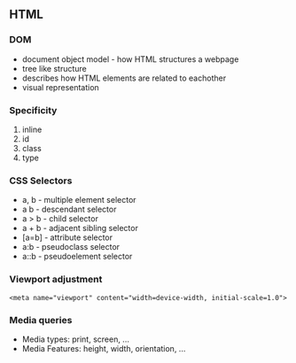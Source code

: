 ## HTML

### DOM 
- document object model - how HTML structures a webpage
- tree like structure
- describes how HTML elements are related to eachother
- visual representation

### Specificity
1. inline
2. id
3. class
4. type

### CSS Selectors

- a, b - multiple element selector
- a b - descendant selector
- a > b - child selector
- a + b - adjacent sibling selector
- [a=b] - attribute selector
- a:b - pseudoclass selector
- a::b - pseudoelement selector

### Viewport adjustment

```
<meta name="viewport" content="width=device-width, initial-scale=1.0">
```

### Media queries

- Media types: print, screen, ...
- Media Features: height, width, orientation, ...